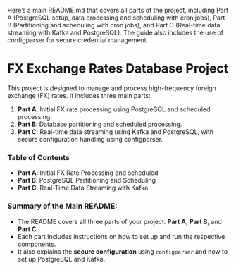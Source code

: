 Here’s a main README.md that covers all parts of the project, including Part A (PostgreSQL setup, data processing and scheduling with cron jobs), Part B (Partitioning and scheduling with cron jobs), and Part C (Real-time data streaming with Kafka and PostgreSQL). The guide also includes the use of configparser for secure credential management.

# FX Exchange Rates Database Project
This project is designed to manage and process high-frequency foreign exchange (FX) rates. It includes three main parts:

1. **Part A**: Initial FX rate processing using PostgreSQL and scheduled processing.
2. **Part B**: Database partitioning and scheduled processing.
3. **Part C**: Real-time data streaming using Kafka and PostgreSQL, with secure configuration handling using configparser.

### Table of Contents
- **Part A**: Initial FX Rate Processing and scheduled 
- **Part B**: PostgreSQL Partitioning and Scheduling
- **Part C**: Real-Time Data Streaming with Kafka


### Summary of the Main README:

- The README covers all three parts of your project: **Part A**, **Part B**, and **Part C**.
- Each part includes instructions on how to set up and run the respective components.
- It also explains the **secure configuration** using `configparser` and how to set up PostgreSQL and Kafka.
